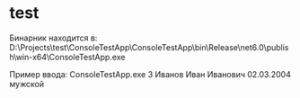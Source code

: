# test
Бинарник находится в: D:\Projects\test\ConsoleTestApp\ConsoleTestApp\bin\Release\net6.0\publish\win-x64\ConsoleTestApp.exe

Пример ввода: ConsoleTestApp.exe 3 Иванов Иван Иванович 02.03.2004 мужской
